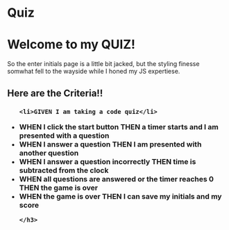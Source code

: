 # Quiz

<h1> Welcome to my QUIZ! </h1>
<p> So the enter initials page is a little bit jacked, but the styling finesse somwhat fell to the wayside while I honed my JS expertiese.
</p>

<h2> Here are the Criteria!! </h2>

<h3>
  
  <ul>
    
    <li>GIVEN I am taking a code quiz</li>
<li>WHEN I click the start button
THEN a timer starts and I am presented with a question</li>
<li>WHEN I answer a question
THEN I am presented with another question</li>
<li>WHEN I answer a question incorrectly
THEN time is subtracted from the clock</li>
<li>WHEN all questions are answered or the timer reaches 0
THEN the game is over</li>
<li>WHEN the game is over
THEN I can save my initials and my score</li>
    
    </h3>
